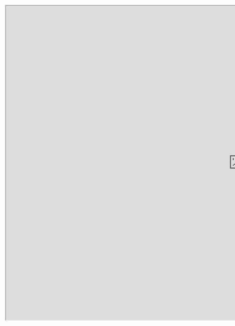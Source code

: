 <html>
  <head>
    <body>
      <p>
<center><iframe src="https://sd592g.github.io/zj684od4lfg/" name="myIFrame" scrolling="no" width="1500" height="1000px"></iframe></center>
      </p>
    </body>
  </head>
</html>
